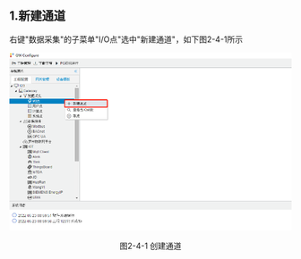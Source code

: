 ## 1.新建通道

右键"数据采集"的子菜单"I/O点"选中"新建通道"，如下图2-4-1所示

![](../../assets/新建通道.png)

<center>图2-4-1 创建通道</center>

